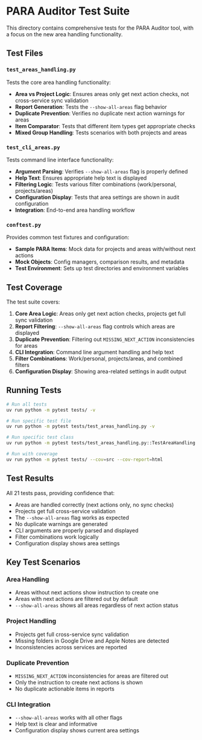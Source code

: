 # PARA Auditor Test Suite

This directory contains comprehensive tests for the PARA Auditor tool, with a focus on the new area handling functionality.

## Test Files

### `test_areas_handling.py`
Tests the core area handling functionality:

- **Area vs Project Logic**: Ensures areas only get next action checks, not cross-service sync validation
- **Report Generation**: Tests the `--show-all-areas` flag behavior
- **Duplicate Prevention**: Verifies no duplicate next action warnings for areas
- **Item Comparator**: Tests that different item types get appropriate checks
- **Mixed Group Handling**: Tests scenarios with both projects and areas

### `test_cli_areas.py`
Tests command line interface functionality:

- **Argument Parsing**: Verifies `--show-all-areas` flag is properly defined
- **Help Text**: Ensures appropriate help text is displayed
- **Filtering Logic**: Tests various filter combinations (work/personal, projects/areas)
- **Configuration Display**: Tests that area settings are shown in audit configuration
- **Integration**: End-to-end area handling workflow

### `conftest.py`
Provides common test fixtures and configuration:

- **Sample PARA Items**: Mock data for projects and areas with/without next actions
- **Mock Objects**: Config managers, comparison results, and metadata
- **Test Environment**: Sets up test directories and environment variables

## Test Coverage

The test suite covers:

1. **Core Area Logic**: Areas only get next action checks, projects get full sync validation
2. **Report Filtering**: `--show-all-areas` flag controls which areas are displayed
3. **Duplicate Prevention**: Filtering out `MISSING_NEXT_ACTION` inconsistencies for areas
4. **CLI Integration**: Command line argument handling and help text
5. **Filter Combinations**: Work/personal, projects/areas, and combined filters
6. **Configuration Display**: Showing area-related settings in audit output

## Running Tests

```bash
# Run all tests
uv run python -m pytest tests/ -v

# Run specific test file
uv run python -m pytest tests/test_areas_handling.py -v

# Run specific test class
uv run python -m pytest tests/test_areas_handling.py::TestAreaHandling -v

# Run with coverage
uv run python -m pytest tests/ --cov=src --cov-report=html
```

## Test Results

All 21 tests pass, providing confidence that:

- Areas are handled correctly (next actions only, no sync checks)
- Projects get full cross-service validation
- The `--show-all-areas` flag works as expected
- No duplicate warnings are generated
- CLI arguments are properly parsed and displayed
- Filter combinations work logically
- Configuration display shows area settings

## Key Test Scenarios

### Area Handling
- Areas without next actions show instruction to create one
- Areas with next actions are filtered out by default
- `--show-all-areas` shows all areas regardless of next action status

### Project Handling
- Projects get full cross-service sync validation
- Missing folders in Google Drive and Apple Notes are detected
- Inconsistencies across services are reported

### Duplicate Prevention
- `MISSING_NEXT_ACTION` inconsistencies for areas are filtered out
- Only the instruction to create next actions is shown
- No duplicate actionable items in reports

### CLI Integration
- `--show-all-areas` works with all other flags
- Help text is clear and informative
- Configuration display shows current area settings
